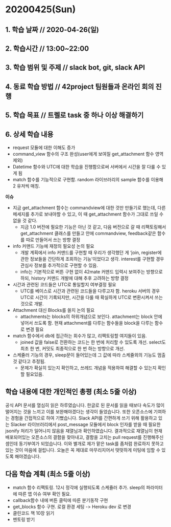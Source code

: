 # 20200425\(Sun\)

## 1. 학습 날짜 // 2020-04-26\(일\)

## 2. 학습시간 // 13:00~22:00

## 3. 학습 범위 및 주제 // slack bot, git, slack API

## 4. 동료 학습 방법 // 42project 팀원들과 온라인 회의 진행

## 5. 학습 목표 // 트렐로 task 중 하나 이상 해결하기

## 6. 상세 학습 내용

* request 모듈에 대한 이해도 증가
* command\_view 함수의 구조 완성\(user에게 보여질 get\_attachment 함수 영역 제외\)
* Datetime 함수와 UTC에 대한 학습을 진행함으로써 서버에서 시간을 잘 다룰 수 있게 됨
* match 함수를 기능적으로 구현함. random 라이브러리의 sample 함수를 이용해 2 유저씩 매칭.

**이슈**

* 지금 get\_attachment 함수는 commandview에 대한 것만 만들기로 했는데, 다른 메세지를 추가로 보내야할 수 있고, 이 때 get\_attachment 함수가 그대로 쓰일 수 없을 것 같다.
  * 지금 1.0 버전에 필요한 기능은 아닌 것 같고, 다음 버전으로 갈 때 리팩토링해서 get\_attachment 클래스를 만들고 안에 commandview, feedback같은 함수를 따로 만들어서 쓰는 방향 결정
* info 커맨드 기능에 재정의 필요성 논의 필요
  * 개발 계획에서 info 커맨드를 구현할 때 우리가 생각했던 게 ‘join, register에 관한 정보들을 간단하게 조회하는 기능'이었다고 생각. interest를 구현할 경우 관심사 정보를 추가적으로 구현할 수 있음.
  * info는 기본적으로 버튼 구현 없이 42mate 커맨드 입력시 보여주는 방향으로 하되, history 커맨드 개발에 대해 추후 고려하는 방향 결정
* 시간과 관련된 코드들은 UTC로 통일할지 여부결정 필요
  * UTC를 베이스로 시간과 관련된 코드들을 다루고자 함. heroku 서버의 경우 UTC로 시간이 기록되지만, 시간을 다룰 때 확실하게 UTC로 변환시켜서 쓰는 것으로 개발.
* Attachment 대신 Blocks를 쓸지 논의 필요
  * attachments는 blocks의 하위개념으로 보인다. attachment는 block 안에 넣어서 쓰도록 함. 현재 attachment를 다루는 함수들을 block을 다루는 함수로 변경 필요
* match 함수에서 db에 접근하는 회수가 많고, 리팩토링할 여지들이 있음.
  * joined 값을 false로 전환하는 코드는 한 번에 처리할 수 있도록 개선. select도 최초 한 번, 커밋도 최종적으로 한 번 하는 방향으로 개선.
* 스케쥴러 기능의 경우, sleep문이 들어있는데 그 값에 따라 스케쥴외의 기능도 멈출 것 같다고 추정됨.
  * 문제가 확실히 있는지 확인하고, 쓰레드 개념을 적용하여 해결할 수 있는지 확인할 필요있음.

## 학습 내용에 대한 개인적인 총평 \(최소 5줄 이상\)

공식 API 문서를 열심히 읽은 하루였습니다. 한글로 된 문서를 읽을 때보다 속도가 많이 떨어지는 것을 느끼고 이를 보완해야겠다는 생각이 들었습니다. 또한 오픈소스에 기여하는 경험을 간접적으로 하여 기뻤습니다. Slack API를 간편하게 쓰기 위해 활용하고 있는 Slacker 라이브러리에서 post\_message 모듈에서 block 인자를 받을 때 필요한 jsonify 처리가 일어나지 않음을 재열님과 확인하였습니다. 결과적으로 재열님이 현재 배포되어있는 오픈소스의 결함을 찾아내고, 결함을 고치는 pull request를 진행해주신 셈인데 동기부여가 되었습니다. 이와 별개로 제가 맡은 task를 좀처럼 완료하지 못하고 있는 것이 마음에 걸립니다. 오늘은 꼭 제대로 마무리지어서 떳떳하게 미팅에 임할 수 있도록 해야겠습니다.

## 다음 학습 계획 \(최소 5줄 이상\)

* match 함수 리팩토링. 12시 정각에 실행되도록 스케쥴러 추가. sleep의 파라미터에 따른 앱 이슈 여부 확인 필요.
* callback함수 내에 버튼 클릭에 따른 분기동작 구현
* get\_blocks 함수 구현. 로컬 환경 세팅 -&gt; Heroku dev 로 변경
* 클린코드 책 10장 읽기
* 멘토링 받기

